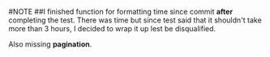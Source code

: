 #NOTE
##I finished function for formatting time since commit **after** completing the test. There was time but since test said that it shouldn't take more than 3 hours, I decided to wrap it up lest be disqualified.

Also missing **pagination**.

